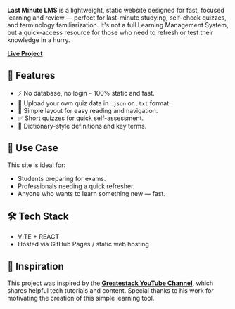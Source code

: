 
**Last Minute LMS** is a lightweight, static website designed for fast, focused learning and review — perfect for last-minute studying, self-check quizzes, and terminology familiarization. It's not a full Learning Management System, but a quick-access resource for those who need to refresh or test their knowledge in a hurry.


**[Live Project](https://leonardojulius.github.io/last-minute-lms/)**

## 🚀 Features

- ⚡ No database, no login – 100% static and fast.  
- 📁 Upload your own quiz data in `.json` or `.txt` format.  
- 🧩 Simple layout for easy reading and navigation.  
- ✅ Short quizzes for quick self-assessment.  
- 📖 Dictionary-style definitions and key terms.

## 🎯 Use Case

This site is ideal for:
- Students preparing for exams.
- Professionals needing a quick refresher.
- Anyone who wants to learn something new — fast.


## 🛠️ Tech Stack

- VITE + REACT
- Hosted via GitHub Pages / static web hosting

## 🙌 Inspiration

This project was inspired by the **[Greatestack YouTube Channel](https://www.youtube.com/@GreatStackDev)**, which shares helpful tech tutorials and content. Special thanks to his work for motivating the creation of this simple learning tool.
